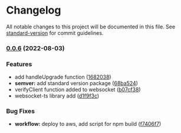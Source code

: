 # Changelog

All notable changes to this project will be documented in this file. See [standard-version](https://github.com/conventional-changelog/standard-version) for commit guidelines.

### [0.0.6](https://github.com/SawaGawlau/aws-deploy-template/compare/v5.4.2...v0.0.6) (2022-08-03)


### Features

* add handleUpgrade function ([1682038](https://github.com/SawaGawlau/aws-deploy-template/commit/16820383fa01539a4c6ef5bd8554b6a1b5d86ef3))
* **semver:** add standard version package ([68ba524](https://github.com/SawaGawlau/aws-deploy-template/commit/68ba52469305c4e114746edf9394ce6059ddac91))
* verifyClient function added to websocket ([b07cf38](https://github.com/SawaGawlau/aws-deploy-template/commit/b07cf38351c84ae8ea7e8bd0c7cfc96b7650b40f))
* websocket-ts library add ([d1f9f3c](https://github.com/SawaGawlau/aws-deploy-template/commit/d1f9f3cb7c4e4a0a67e587a0634b168e43cccf4f))


### Bug Fixes

* **workflow:** deploy to aws, add script for npm build ([f7406f7](https://github.com/SawaGawlau/aws-deploy-template/commit/f7406f70fa96d1b3b3adf1a0e537c008fe44776d))
